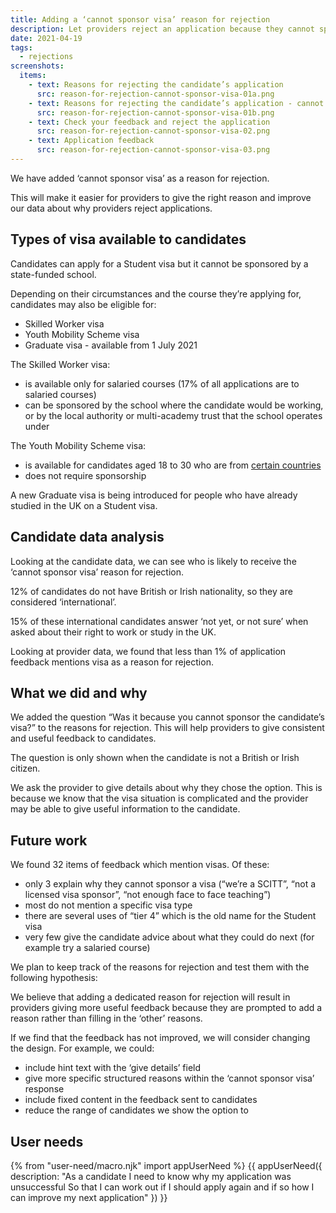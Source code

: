 ```yaml
---
title: Adding a ‘cannot sponsor visa’ reason for rejection
description: Let providers reject an application because they cannot sponsor a candidate’s visa
date: 2021-04-19
tags:
  - rejections
screenshots:
  items:
    - text: Reasons for rejecting the candidate’s application
      src: reason-for-rejection-cannot-sponsor-visa-01a.png
    - text: Reasons for rejecting the candidate’s application - cannot sponsor visa
      src: reason-for-rejection-cannot-sponsor-visa-01b.png
    - text: Check your feedback and reject the application
      src: reason-for-rejection-cannot-sponsor-visa-02.png
    - text: Application feedback
      src: reason-for-rejection-cannot-sponsor-visa-03.png
---
```


We have added ‘cannot sponsor visa’ as a reason for rejection.

This will make it easier for providers to give the right reason and improve our data about why providers reject applications.

## Types of visa available to candidates

Candidates can apply for a Student visa but it cannot be sponsored by a state-funded school.

Depending on their circumstances and the course they’re applying for, candidates may also be eligible for:

- Skilled Worker visa
- Youth Mobility Scheme visa
- Graduate visa - available from 1 July 2021

The Skilled Worker visa:

- is available only for salaried courses (17% of all applications are to salaried courses)
- can be sponsored by the school where the candidate would be working, or by the local authority or multi-academy trust that the school operates under

The Youth Mobility Scheme visa:

- is available for candidates aged 18 to 30 who are from [certain countries](https://www.gov.uk/youth-mobility/eligibility)
- does not require sponsorship

A new Graduate visa is being introduced for people who have already studied in the UK on a Student visa.

## Candidate data analysis

Looking at the candidate data, we can see who is likely to receive the ‘cannot sponsor visa’ reason for rejection.

12% of candidates do not have British or Irish nationality, so they are considered ‘international’.

15% of these international candidates answer ‘not yet, or not sure’ when asked about their right to work or study in the UK.

Looking at provider data, we found that less than 1% of application feedback mentions visa as a reason for rejection.

## What we did and why

We added the question “Was it because you cannot sponsor the candidate’s visa?” to the reasons for rejection. This will help providers to give consistent and useful feedback to candidates.

The question is only shown when the candidate is not a British or Irish citizen.

We ask the provider to give details about why they chose the option. This is because we know that the visa situation is complicated and the provider may be able to give useful information to the candidate.

## Future work

We found 32 items of feedback which mention visas. Of these:

- only 3 explain why they cannot sponsor a visa (“we’re a SCITT”, “not a licensed visa sponsor”, “not enough face to face teaching”)
- most do not mention a specific visa type
- there are several uses of “tier 4” which is the old name for the Student visa
- very few give the candidate advice about what they could do next (for example try a salaried course)

We plan to keep track of the reasons for rejection and test them with the following hypothesis:

We believe that adding a dedicated reason for rejection will result in providers giving more useful feedback because they are prompted to add a reason rather than filling in the ‘other’ reasons.

If we find that the feedback has not improved, we will consider changing the design. For example, we could:

- include hint text with the ‘give details’ field
- give more specific structured reasons within the ‘cannot sponsor visa’ response
- include fixed content in the feedback sent to candidates
- reduce the range of candidates we show the option to

## User needs

{% from "user-need/macro.njk" import appUserNeed %}
{{ appUserNeed({
  description: "As a candidate
I need to know why my application was unsuccessful
So that I can work out if I should apply again and if so how I can improve my next application"
}) }}
